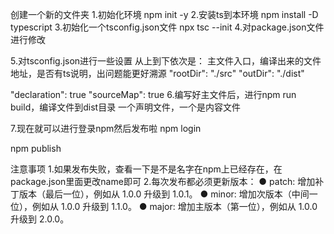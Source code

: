 创建一个新的文件夹
1.初始化环境
npm init -y
2.安装ts到本环境
npm install -D typescript
3.初始化一个tsconfig.json文件
npx tsc --init 
4.对package.json文件进行修改

5.对tsconfig.json进行一些设置
从上到下依次是：
主文件入口，编译出来的文件地址，是否有ts说明，出问题能更好溯源
  "rootDir": "./src"
  "outDir": "./dist"
  
  "declaration": true
  "sourceMap": true
6.编写好主文件后，进行npm run build，编译文件到dist目录
一个声明文件，一个是内容文件

7.现在就可以进行登录npm然后发布啦
npm login

npm publish

注意事项
1.如果发布失败，查看一下是不是名字在npm上已经存在，在package.json里面更改name即可
2.每次发布都必须更新版本：
● patch: 增加补丁版本（最后一位），例如从 1.0.0 升级到 1.0.1。
● minor: 增加次版本（中间一位），例如从 1.0.0 升级到 1.1.0。
● major: 增加主版本（第一位），例如从 1.0.0 升级到 2.0.0。




